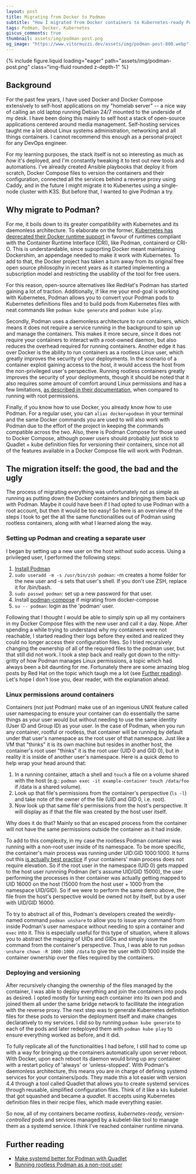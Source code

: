 ```yaml
---
layout: post
title: Migrating from Docker to Podman
subtitle: "How I migrated from Docker containers to Kubernetes-ready Podman pods"
tags: Podman, Docker, Kubernetes
giscus_comments: true
thumbnail: assets/img/podman-post.png
og_image: "https://www.vitormuzzi.dev/assets/img/podman-post-800.webp"
---
```


{% include figure.liquid loading="eager" path="assets/img/podman-post.png" class="img-fluid rounded z-depth-1" %}

## Background

For the past few years, I have used Docker and Docker Compose extensively to self-host applications on my "homelab server" -- a nice way of calling an old laptop running Debian 24/7 mounted to the underside of my desk. I have been doing this mainly to self host a stack of open-source applications centered around media management.  Self-hosting services taught me a lot about Linux systems administration, networking and all things containers. I cannot recommend this enough as a personal project for any DevOps engineer. 

For my learning purposes, the stack itself is not so interesting as much as *how* it's deployed, and I'm constantly tweaking it to test out new tools and automations. I've already created Ansible playbooks that deploy it from scratch, Docker Compose files to version the containers and their configuration, connected all the services behind a reverse proxy using Caddy, and in the future I might migrate it to Kubenertes using a single-node cluster with K3S. But before that, I wanted to give Podman a try.
 
## Why migrate to Podman?

For me, it boils down to its greater compatibility with Kubernetes and its daemonless architecture. To elaborate on the former, [Kubernetes has deprecated their Docker runtime support](https://kubernetes.io/blog/2020/12/02/dont-panic-kubernetes-and-docker/) in favour of runtimes compliant with the Container Runtime Interface (CRI), like Podman, containerd or CRI-O. This is understandable, since supoprting Docker meant maintaining Dockershim, an appendage needed to make it work with Kubernetes. To add to that, the Docker project has taken a turn away from its original free open source philosophy in recent years as it started implementing a subscription model and restricting the usability of the tool for free users. 

For this reason, open-source alternatives like RedHat's Podman has started gaining a lot of traction. Additionally, if like me your end-goal is working with Kubernetes, Podman allows you to convert your Podman pods to Kubernetes definitions files and to build pods from Kubernetes files with neat commands like `podman kube generate` and `podman kube play`.

Secondly, Podman uses a daemonless architecture to run containers, which means it does not require a service running in the background to spin up and manage the containers. This makes it more secure, since it does not require your containers to interact with a root-owned daemon, but also reduces the overhead required for running containers. Another edge it has over Docker is the ability to run containers as a rootless Linux user, which greatly improves the security of your deployments. In the scenario of a container exploit gaining access to the host, it would access the host from the non-privileged user's perspective. Running rootless containers greatly improves the security of your deployments, though it should be noted that it also requires some amount of comfort around Linux permissions and has a few limitations, [as described in their documentation](https://github.com/containers/podman/blob/main/rootless.md), when compared to running with root permissions.

Finally, if you know how to use Docker, you already know how to use Podman. For a regular user, you can `alias docker=podman` in your terminal and the same Docker commands you are used to will also work with Podman due to the effort of the project in keeping the commands compatible across the two. Also, there is Podman Compose for those used to Docker Compose, although power users should probably just stick to Quadlet + kube definition files for versioning their containers, since not all of the features available in a Docker Compose file will work with Podman.

## The migration itself: the good, the bad and the ugly

The process of migrating everything was unfortunately not as simple as running as putting down the Docker containers and bringing them back up with Podman. Maybe it could have been if I had opted to use Podman with a root account, but then it would be too easy! So here is an overview of the steps I took to get the all the same functionalities out of Podman using rootless containers, along with what I learned along the way.

### Setting up Podman and creating a separate user

I began by setting up a new user on the host without sudo access. Using a privileged user, I performed the following steps:

1. [Install Podman](https://podman.io/)
1. `sudo useradd -m -s /usr/bin/zsh podman`: -m creates a home folder for the new user and -s sets that user's shell. If you don't use ZSH, replace it for /bin/bash.
1. `sudo passwd podman`: set up a new password for that user.
1. Install [podman-compose](https://github.com/containers/podman-compose) if migrating from docker-compose
1. `su -- podman`: login as the 'podman' user.

Following that I thought I would be able to simply spin up all my containers in my Docker Compose files with the new user and call it a day. Nope. After spending a while trying to understand why my containers were not reachable, I started reading their logs before they exited and realized they could no longer access their configuration files. So I tried recursively changing the ownership of all of the required files to the podman user, but that still did not work. I took a step back and really got down to the nitty-gritty of how Podman manages Linux permissions, a topic which had always been a bit daunting for me. Fortunately there are some amazing blog posts by Red Hat on the topic which taugh me a lot (see [Further reading](##further-reading)). Let's hope I don't lose you, dear reader, with the explanation ahead.

### Linux permissions around containers

Containers (not just Podman) make use of an ingenious UNIX feature called user namespacing to ensure your container can do essentially the same things as your user would but without needing to use the same identity (User ID and Group ID) as your user. In the case of Podman, when you run any container, rootful or rootless, that container will be running by default under that user's namespace as the root user of that namespace. Just like a VM that "thinks" it is its own machine but resides in another host, the container's root user "thinks" it is the root user (UID 0 and GID 0), but in reality it is inside of another user's namespace. Here is a quick demo to help wrap your head around that:

1. In a running container, attach a shell and `touch` a file on a volume shared with the host (e.g.: `podman exec -it example-container touch /data/foo` if /data is a shared volume).
2. Look up that file's permissions from the container's perspective (`ls -l`) and take note of the owner of the file (UID and GID 0, i.e. root).
3. Now look up that same file's permissions from the host's perspective. It will display as if that the file was created by the host user itself.

Why does it do that? Mainly so that an escaped process from the container will not have the same permissions outside the container as it had inside.

To add to this complexity, in my case the rootless Podman container was running with a non-root user inside of its namespace. To be more specific, the container's main process was running under UID:GID 1000:1000. It turns out this [is actually best practice](https://www.redhat.com/sysadmin/rootless-podman-makes-sense) if your containers' main process does not require elevation. So if the root user in the namespace (UID 0) gets mapped to the host user runnning Podman (let's assume UID/GID 15000), the user performing the processes in ther container was actually getting mapped to UID 16000 on the host (15000 from the host user + 1000 from the namespace UID/GID). So if we were to perform the same demo above, the file from the host's perspective would be owned not by itself, but by a user with UID/GID 16000.

To try to abstract all of this, Podman's developers created the weirdly-named command `podman unshare` to allow you to issue any command from inside Podman's user namespace without needing to spin a container and `exec` into it. This is especially useful for this type of situation, where it allows you to abstract the mapping of UIDs and GIDs and simply issue the command from the container's perspective. Thus, I was able to run `podman unshare chown -R 1000:1000 /data` to give the user with ID 1000 inside the container ownership over the files required by the containers.

### Deploying and versioning

After recursively changing the ownership of the files managed by the container, I was able to deploy everything and join the containers into pods as desired. I opted mostly for turning each container into its own pod and joined them all under the same bridge network to facillitate the integration with the reverse proxy. The next step was to generate Kubernetes definition files for these pods to version the deployment itself and make changes declaratively to my services. I did so by running `podman kube generate` to each of the pods and later redeployed them with `podman kube play` to ensure everything worked as before, and it did.

To fully replicate all of the functionalities I had before, I still had to come up with a way for bringing up the containers automatically upon server reboot. With Docker, upon each reboot its daemon would bring up any container with a restart policy of 'always' or 'unless-stopped'. With Podman's daemonless architecture, this means you are in charge of defining systemd services for your containers/pods. They made this a lot easier with version 4.4 through a tool called Quadlet that allows you to create systemd services through reusable, simplified configuration files. Think of it like a `k8s` kubelet that got squashed and became a *quad*let. It accepts using Kubernetes definition files in their recipe files, which made everything easier. 

So now, all of my containers became _rootless, kubernetes-ready, version-controlled_ pods and services managed by a kubelet-like tool to manage them as a systemd service. I think I've reached container runtime nirvana.

## Further reading
- [Make systemd better for Podman with Quadlet](https://www.redhat.com/sysadmin/quadlet-podman)
- [Running rootless Podman as a non-root user](https://www.redhat.com/sysadmin/rootless-podman-makes-sense)
